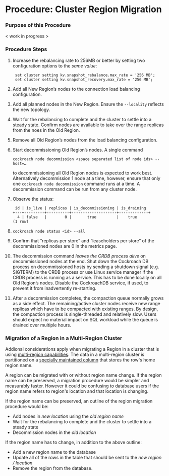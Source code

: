 
# Procedure: Cluster Region Migration

### Purpose of this Procedure

< work in progress >



### Procedure Steps

1. Increase the rebalancing rate to 256MB or better by setting two configuration options to the *same value*:

   ```
    set cluster setting kv.snapshot_rebalance.max_rate = '256 MB';
    set cluster setting kv.snapshot_recovery.max_rate = '256 MB';
   ```

   

2. Add all New Region’s nodes to the connection load balancing configuration.

   

3. Add all planned nodes in the New Region. Ensure the `--locality` reflects the new topology.

   

4. Wait for the rebalancing to complete and the cluster to settle into a steady state. Confirm nodes are available to take over the range replicas from the noes in the Old Region. 

   

5. Remove all Old Region’s nodes from the load balancing configuration.

   

6. Start decommissioning Old Region’s nodes. A single command

   `cockroach node decommission <space separated list of node ids> --host=…`

   to decommissioning all Old Region nodes is expected to work best. Alternatively decommission 1 node at a time, however, ensure that only one `cockroach node decommission` command runs at a time. A decommission command can be run from any cluster node.

   

7. Observe the status:

   ```
    id | is_live | replicas | is_decommissioning | is_draining 
   +---+---------+----------+--------------------+-------------+
     4 | false   |        0 |       true         |    true   
   (1 row)
   ```

   

8. `cockroach node status <id> --all`

   

9. Confirm that “replicas per store” and “leaseholders per store” of the decommissioned nodes are 0 in the metrics page.

   

10. The decommission command *leaves the CRDB process alive* on decommissioned nodes at the end. Shut down the Cockroach DB process on decommissioned hosts by sending a shutdown signal (e.g. SIGTERM) to the CRDB process or use Linux service manager if the CRDB process is running as a service. This has to be done locally on all Old Region’s nodes. Disable the CockroachDB service, if used, to prevent it from inadvertently re-starting.

    

11. After a decommission completes, the compaction queue normally grows as a side effect. The remaining/active cluster nodes receive new range replicas which have to be compacted with existing ranges. By design, the compaction process is single-threaded and relatively slow. Users should expect no material impact on SQL workload while the queue is drained over multiple hours.


### Migration of a Region in a Multi-Region Cluster

Addional considerations apply when migrating a Region in a cluster that is using [multi-region capabilities](https://www.cockroachlabs.com/docs/v21.2/multiregion-overview.html). The data in a multi-region cluster is partitioned on a [specially maintained column](https://www.cockroachlabs.com/docs/v21.2/set-locality#crdb_region) that stores the row's home region name.

A region can be migrated with or without region name change. If the region name can be preserved, a migration procedure would be simpler and measurably faster. However it could be confusing to database users if the region name refers to region's location and that location is changing. 

If the region name can be preserved, an outline of the region migration procedure would be:
- Add nodes in *new location* using the *old region name*
- Wait for the rebalancing to complete and the cluster to settle into a steady state
- Decommission nodes in the *old location*

If the region name has to change, in addition to the above outline:
- Add a new region name to the database
- Update all of the rows in the table that should be sent to the *new region / location*
- Remove the region from the database.
